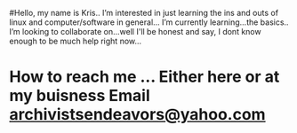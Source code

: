 #Hello, my name is Kris..
 I’m interested in just learning the ins and outs of linux and computer/software in general...
 I’m currently learning...the basics..
 I’m looking to collaborate on...well I'll be honest and say, I dont know enough to be much help right now...
# How to reach me ... Either here or at my buisness Email archivistsendeavors@yahoo.com
